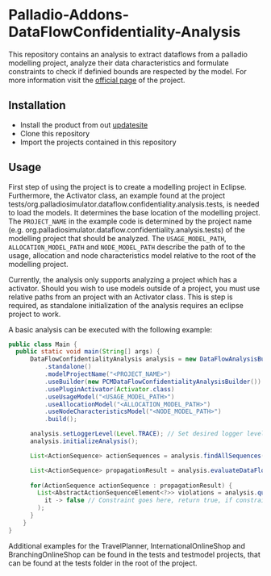 # Palladio-Addons-DataFlowConfidentiality-Analysis

This repository contains an analysis to extract dataflows from a palladio modelling project,
analyze their data characteristics and formulate constraints to check if definied bounds are respected by the model.
For more information visit the [official page](https://fluidtrust.ipd.kit.edu/home/) of the project.

## Installation
- Install the product from out [updatesite](https://updatesite.palladio-simulator.com/DataFlowAnalysis/product/nightly/)
- Clone this repository
- Import the projects contained in this repository

## Usage

First step of using the project is to create a modelling project in Eclipse.
Furthermore, the Activator class,
an example found at the project tests/org.palladiosimulator.dataflow.confidentiality.analysis.tests,
is needed to load the models.
It determines the base location of the modelling project.
The `PROJECT_NAME` in the example code is determined by the project name
(e.g. org.palladiosimulator.dataflow.confidentiality.analysis.tests) of the modelling project that should be analyzed.
The `USAGE_MODEL_PATH`, `ALLOCATION_MODEL_PATH` and `NODE_MODEL_PATH` describe the path of to the usage, allocation and node characteristics model relative to the root of the modelling project.

Currently, the analysis only supports analyzing a project which has a activator.
Should you wish to use models outside of a project, you must use relative paths from an project with an Activator class.
This is step is required, as standalone initialization of the analysis requires an eclipse project to work.

A basic analysis can be executed with the following example:

```java
public class Main {
  public static void main(String[] args) {
      DataFlowConfidentialityAnalysis analysis = new DataFlowAnalysisBuilder()
          .standalone()
          .modelProjectName("<PROJECT_NAME>")
          .useBuilder(new PCMDataFlowConfidentialityAnalysisBuilder())
          .usePluginActivator(Activator.class)
          .useUsageModel("<USAGE_MODEL_PATH>")
          .useAllocationModel("<ALLOCATION_MODEL_PATH>")
          .useNodeCharacteristicsModel("<NODE_MODEL_PATH>")
          .build();

      analysis.setLoggerLevel(Level.TRACE); // Set desired logger level. Level.TRACE provides additional propagation Information
      analysis.initializeAnalysis();

      List<ActionSequence> actionSequences = analysis.findAllSequences();

      List<ActionSequence> propagationResult = analysis.evaluateDataFlows(actionSequences);
      
      for(ActionSequence actionSequence : propagationResult) {
        List<AbstractActionSequenceElement<?>> violations = analysis.queryDataFlow(actionSequence,
          it -> false // Constraint goes here, return true, if constraint is violated
        );
      }
    }
}
```

Additional examples for the TravelPlanner, InternationalOnlineShop and BranchingOnlineShop can be found in the tests and testmodel projects, that can be found at the tests folder in the root of the project.
